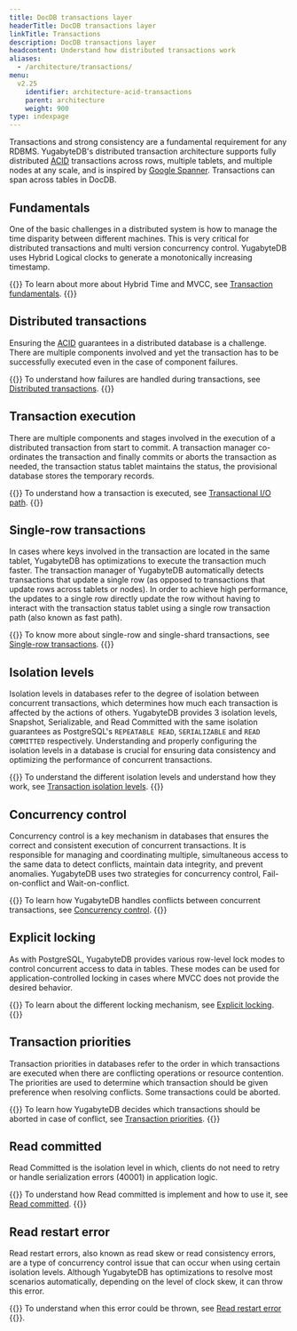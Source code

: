 ```yaml
---
title: DocDB transactions layer
headerTitle: DocDB transactions layer
linkTitle: Transactions
description: DocDB transactions layer
headcontent: Understand how distributed transactions work
aliases:
  - /architecture/transactions/
menu:
  v2.25
    identifier: architecture-acid-transactions
    parent: architecture
    weight: 900
type: indexpage
---
```


Transactions and strong consistency are a fundamental requirement for any RDBMS. YugabyteDB's distributed transaction architecture supports fully distributed [ACID](../key-concepts#acid) transactions across rows, multiple tablets, and multiple nodes at any scale, and is inspired by [Google Spanner](https://research.google.com/archive/spanner-osdi2012.pdf). Transactions can span across tables in DocDB.

## Fundamentals

One of the basic challenges in a distributed system is how to manage the time disparity between different machines. This is very critical for distributed transactions and multi version concurrency control. YugabyteDB uses Hybrid Logical clocks to generate a monotonically increasing timestamp.

{{<lead link="transactions-overview/">}}
To learn about more about Hybrid Time and MVCC, see [Transaction fundamentals](transactions-overview/).
{{</lead>}}

## Distributed transactions

Ensuring the [ACID](../key-concepts/#acid) guarantees in a distributed database is a challenge. There are multiple components involved and yet the transaction has to be successfully executed even in the case of component failures.

{{<lead link="distributed-txns/">}}
To understand how failures are handled during transactions, see [Distributed transactions](distributed-txns/).
{{</lead>}}

## Transaction execution

There are multiple components and stages involved in the execution of a distributed transaction from start to commit. A transaction manager co-ordinates the transaction and finally commits or aborts the transaction as needed, the transaction status tablet maintains the status, the provisional database stores the temporary records.

{{<lead link="transactional-io-path/">}}
To understand how a transaction is executed, see [Transactional I/O path](transactional-io-path/).
{{</lead>}}

## Single-row transactions

In cases where keys involved in the transaction are located in the same tablet, YugabyteDB has optimizations to execute the transaction much faster. The transaction manager of YugabyteDB automatically detects transactions that update a single row (as opposed to transactions that update rows across tablets or nodes). In order to achieve high performance, the updates to a single row directly update the row without having to interact with the transaction status tablet using a single row transaction path (also known as fast path).

{{<lead link="single-row-transactions/">}}
To know more about single-row and single-shard transactions, see [Single-row transactions](single-row-transactions/).
{{</lead>}}

## Isolation levels

Isolation levels in databases refer to the degree of isolation between concurrent transactions, which determines how much each transaction is affected by the actions of others. YugabyteDB provides 3 isolation levels, Snapshot, Serializable, and Read Committed with the same isolation guarantees as PostgreSQL's `REPEATABLE READ`, `SERIALIZABLE` and `READ COMMITTED` respectively. Understanding and properly configuring the isolation levels in a database is crucial for ensuring data consistency and optimizing the performance of concurrent transactions.

{{<lead link="isolation-levels/">}}
To understand the different isolation levels and understand how they work, see [Transaction isolation levels](isolation-levels/).
{{</lead>}}

## Concurrency control

Concurrency control is a key mechanism in databases that ensures the correct and consistent execution of concurrent transactions. It is responsible for managing and coordinating multiple, simultaneous access to the same data to detect conflicts, maintain data integrity, and prevent anomalies. YugabyteDB uses two strategies for concurrency control, Fail-on-conflict and Wait-on-conflict.

{{<lead link="concurrency-control/">}}
To learn how YugabyteDB handles conflicts between concurrent transactions, see [Concurrency control](concurrency-control/).
{{</lead>}}

## Explicit locking

As with PostgreSQL, YugabyteDB provides various row-level lock modes to control concurrent access to data in tables. These modes can be used for application-controlled locking in cases where MVCC does not provide the desired behavior.

{{<lead link="../../explore/transactions/explicit-locking">}}
To learn about the different locking mechanism, see [Explicit locking](../../explore/transactions/explicit-locking).
{{</lead>}}

## Transaction priorities

Transaction priorities in databases refer to the order in which transactions are executed when there are conflicting operations or resource contention. The priorities are used to determine which transaction should be given preference when resolving conflicts. Some transactions could be aborted.

{{<lead link="transaction-priorities/">}}
To learn how YugabyteDB decides which transactions should be aborted in case of conflict, see [Transaction priorities](transaction-priorities/).
{{</lead>}}

## Read committed

Read Committed is the isolation level in which, clients do not need to retry or handle serialization errors (40001) in application logic.

{{<lead link="read-committed/">}}
To understand how Read committed is implement and how to use it, see [Read committed](read-committed/).
{{</lead>}}

## Read restart error

Read restart errors, also known as read skew or read consistency errors, are a type of concurrency control issue that can occur when using certain isolation levels. Although YugabyteDB has optimizations to resolve most scenarios automatically, depending on the level of clock skew, it can throw this error.

{{<lead link="read-restart-error/">}}
To understand when this error could be thrown, see [Read restart error](read-restart-error/)
{{</lead>}}.
